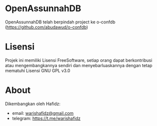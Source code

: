 # OpenAssunnahDB
OpenAssunnahDB telah berpindah project ke o-confdb (https://github.com/abudawud/o-confdb)

# Lisensi
Projek ini memiliki Lisensi FreeSoftware, setiap orang dapat berkontribusi atau mengembangkannya sendiri dan menyebarluaskannya dengan tetap mematuhi Lisensi GNU GPL v3.0

# About
Dikembangkan oleh Hafidz:
* email: warishafidz@gmail.com
* telegram: https://t.me/warishafidz
